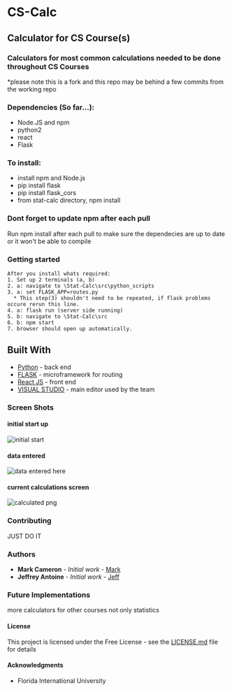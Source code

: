 # CS-Calc
## Calculator for CS Course(s)
### Calculators for most common calculations needed to be done throughout CS Courses

*please note this is a fork and this repo may be behind a few commits from the working repo

### Dependencies (So far...):
* Node.JS and npm
* python2
* react
* Flask

### To install:

* install npm and Node.js
* pip install flask
* pip install flask_cors
* from stat-calc directory, npm install

### Dont forget to update npm after each pull

Run npm install after each pull to make sure the dependecies are up to date or it won't be able to compile

### Getting started

```
After you install whats required:
1. Set up 2 terminals (a, b)
2. a: navigate to \Stat-Calc\src\python_scripts
3. a: set FLASK_APP=routes.py 
  * This step(3) shouldn't need to be repeated, if flask problems occure rerun this line.
4. a: flask run (server side running)
5. b: navigate to \Stat-Calc\src
6. b: npm start
7. browser should open up automatically.

```

## Built With
* [Python](https://www.python.org) - back end
* [FLASK](http://flask.pocoo.org/) - microframework for routing
* [React JS](https://reactjs.org/) - front end
* [VISUAL STUDIO](https://www.visualstudio.com/) - main editor used by the team

### Screen Shots
#### initial start up
![initial start](https://github.com/markcam73/Stat-Calc/blob/master/screenshots/SS%20enter%20data.PNG)
#### data entered 
![data entered here](https://github.com/markcam73/Stat-Calc/blob/master/screenshots/SS%20entered.PNG)
#### current calculations screen
![calculated png](https://github.com/markcam73/Stat-Calc/blob/master/screenshots/SS%20calc.PNG)


### Contributing

JUST DO IT

### Authors 
* **Mark Cameron** - *Initial work* - [Mark](https://github.com/markcam73)
* **Jeffrey Antoine** - *Initial work* - [Jeff](https://github.com/JeffAntoine)

### Future Implementations
more calculators for other courses not only statistics

#### License

This project is licensed under the Free License - see the [LICENSE.md](LICENSE.md) file for details

#### Acknowledgments
* Florida International University
